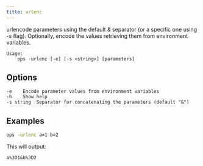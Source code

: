 ```yaml
---
title: urlenc
---
```


urlencode parameters using the default & separator (or a specific one using -s flag).
Optionally, encode the values retrieving them from environment variables.

```text
Usage:
    ops -urlenc [-e] [-s <string>] [parameters]
```

## Options
```
-e    Encode parameter values from environment variables
-h    Show help
-s string  Separator for concatenating the parameters (default "&")
```

## Examples

```bash
ops -urlenc a=1 b=2
```

This will output:

```text
a%3D1&b%3D2
```
